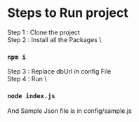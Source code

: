# Steps to Run project

Step 1 : Clone the project\
Step 2 : Install all the Packages \
### `npm i`

Step 3 : Replace dbUrl in config File \
Step 4 : Run \
### `node index.js`


And Sample Json file is in config/sample.js